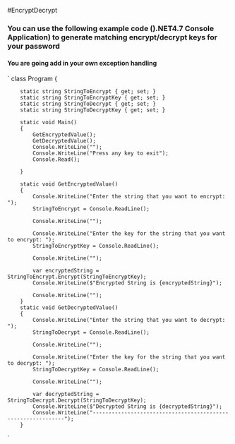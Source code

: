 
#EncryptDecrypt

### You can use the following example code ().NET4.7 Console Application) to generate matching encrypt/decrypt keys for your password
#### You are going add in your own exception handling


`
class Program
    {
        
        static string StringToEncrypt { get; set; }
        static string StringToEncryptKey { get; set; }
        static string StringToDecrypt { get; set; }
        static string StringToDecryptKey { get; set; }  
   
        static void Main()
        {
            GetEncryptedValue();
            GetDecryptedValue();
            Console.WriteLine("");
            Console.WriteLine("Press any key to exit");
            Console.Read();
          
        }

        static void GetEncryptedValue()
        {
            Console.WriteLine("Enter the string that you want to encrypt: ");
            StringToEncrypt = Console.ReadLine();

            Console.WriteLine("");

            Console.WriteLine("Enter the key for the string that you want to encrypt: ");
            StringToEncryptKey = Console.ReadLine();

            Console.WriteLine("");

            var encryptedString = StringToEncrypt.Encrypt(StringToEncryptKey);
            Console.WriteLine($"Encrypted String is {encryptedString}");

            Console.WriteLine("");
        }
        static void GetDecryptedValue()
        {
            Console.WriteLine("Enter the string that you want to decrypt: ");
            StringToDecrypt = Console.ReadLine();

            Console.WriteLine("");

            Console.WriteLine("Enter the key for the string that you want to decrypt: ");
            StringToDecryptKey = Console.ReadLine();

            Console.WriteLine("");

            var decryptedString = StringToDecrypt.Decrypt(StringToDecryptKey);
            Console.WriteLine($"Decrypted String is {decryptedString}");
            Console.WriteLine("-------------------------------------------------------------");
        }
    
`
